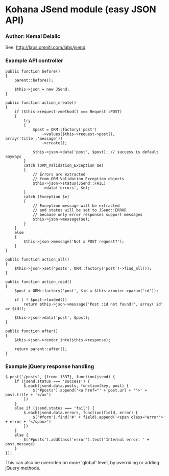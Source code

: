# Kohana JSend module (easy JSON API)
### Author: Kemal Delalic

See: http://labs.omniti.com/labs/jsend
	
### Example API controller
	
	public function before()
	{
		parent::before();

		$this->json = new JSend;
	}
	
	public function action_create()
	{
		if ($this->request->method() === Request::POST)
		{	
			try
			{
				$post = ORM::factory('post')
					->values($this->request->post(), array('title','message'))
					->create();
					
				$this->json->data('post', $post); // success is default anyways
			}
			catch (ORM_Validation_Exception $e)
			{
				// Errors are extracted
				// from ORM_Validation_Exception objects
				$this->json->status(JSend::FAIL)
					->data('errors', $e); 
			}
			catch (Exception $e)
			{
				// Exception message will be extracted
				// and status will be set to JSend::ERROR
				// because only error responses support messages
				$this->json->message($e); 
			}
		}
		else
		{
			$this->json->message('Not a POST request?');
		}
	}

	public function action_all()
	{
		$this->json->set('posts', ORM::factory('post')->find_all());
	}

	public function action_read()
	{
		$post = ORM::factory('post', $id = $this->router->param('id'));

		if ( ! $post->loaded())
			return $this->json->message('Post :id not found!', array('id' => $id));

		$this->json->data('post', $post);
	}

	public function after()
	{
		$this->json->render_into($this->response);

		return parent::after();
	}

### Example jQuery response handling

	$.post('/posts', {from: 1337}, function(jsend) {
		if (jsend.status === 'success') {
			$.each(jsend.data.posts, function(key, post) {
				$('#posts').append('<a href="' + post.url + '">' + post.title + '</a>')
			})
		}
		else if (jsend.status === 'fail') {
			$.each(jsend.data.errors, function(field, error) {
				$('#form').find('#' + field).append('<span class="error">' + error + '</span>')
			})
		}
		else {
			$('#posts').addClass('error').text('Internal error: ' + post.message)
		}
	});
	
This can also be overriden on more 'global' level, by overriding or adding jQuery methods.